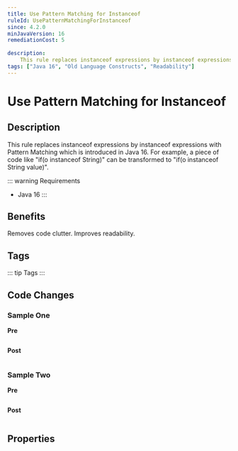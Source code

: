 ```yaml
---
title: Use Pattern Matching for Instanceof
ruleId: UsePatternMatchingForInstanceof
since: 4.2.0
minJavaVersion: 16
remediationCost: 5
    
description:
    This rule replaces instanceof expressions by instanceof expressions with Pattern Matching which is introduced in Java 16.
tags: ["Java 16", "Old Language Constructs", "Readability"]
---
```


# Use Pattern Matching for Instanceof

## Description

This rule replaces instanceof expressions by instanceof expressions with Pattern Matching which is introduced in Java 16. 
For example, a piece of code like "if(o instanceof String)" can be transformed to "if(o instanceof String value)".

::: warning Requirements
* Java 16
:::

## Benefits

Removes code clutter. Improves readability.

## Tags

::: tip Tags
<TagLinks />
:::

## Code Changes

### Sample One

__Pre__
```java

```

__Post__
```java

```

### Sample Two

__Pre__
```java

```

__Post__
```java

```

<VersionNotice />

## Properties

<RuleProperties />
